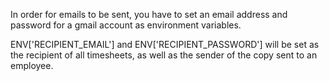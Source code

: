 In order for emails to be sent, you have to set an email address and password for a gmail account as environment variables.

ENV['RECIPIENT_EMAIL'] and ENV['RECIPIENT_PASSWORD'] will be set as the recipient of all timesheets, as well as the sender of the copy sent to an employee.
